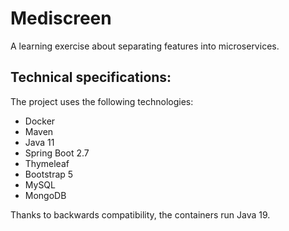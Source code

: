 # Mediscreen

A learning exercise about separating features into microservices.

## Technical specifications:

The project uses the following technologies:
- Docker
- Maven
- Java 11
- Spring Boot 2.7
- Thymeleaf
- Bootstrap 5
- MySQL
- MongoDB

Thanks to backwards compatibility, the containers run Java 19.